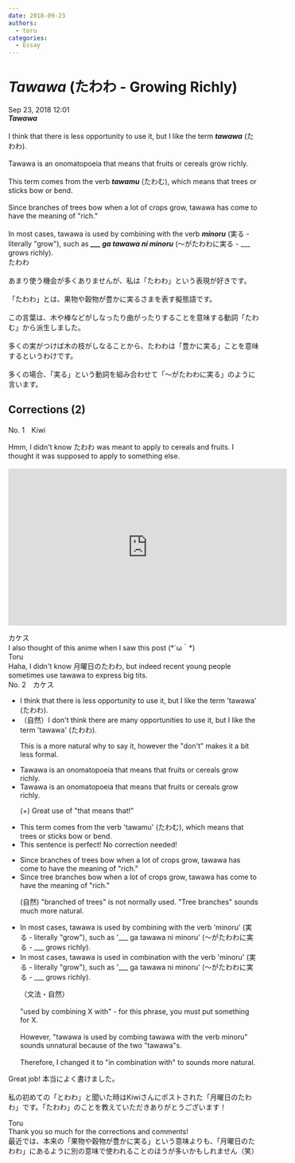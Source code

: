 ```yaml
---
date: 2018-09-23
authors:
  - toru
categories:
  - Essay
---
```


<h1 id="subject_show"><strong><em>Tawawa</strong></em> (たわわ - Growing Richly)</h1>
<div class="date">Sep 23, 2018 12:01</div>
<div id="post"><div id="body_show_ori">
<strong><em>Tawawa</strong></em><br/><br/>I think that there is less opportunity to use it, but I like the term <strong><em>tawawa</em></strong> (たわわ).<br/><br/>Tawawa is an onomatopoeia that means that fruits or cereals grow richly.<br/><br/>This term comes from the verb <strong><em>tawamu</em></strong> (たわむ), which means that trees or sticks bow or bend.<br/><br/>Since branches of trees bow when a lot of crops grow, tawawa has come to have the meaning of "rich."<br/><br/>In most cases, tawawa is used by combining with the verb <strong><em>minoru</em></strong> (実る - literally "grow"), such as <strong><em>___ ga tawawa ni minoru</em></strong> (～がたわわに実る - ___ grows richly).
</div></div>

<!-- more -->

<div id="post_ja"><div id="body_show_mo">
たわわ<br/><br/>あまり使う機会が多くありませんが、私は「たわわ」という表現が好きです。<br/><br/>「たわわ」とは、果物や穀物が豊かに実るさまを表す擬態語です。<br/><br/>この言葉は、木や棒などがしなったり曲がったりすることを意味する動詞「たわむ」から派生しました。<br/><br/>多くの実がつけば木の枝がしなることから、たわわは「豊かに実る」ことを意味するというわけです。<br/><br/>多くの場合、「実る」という動詞を組み合わせて「～がたわわに実る」のように言います。
</div></div>

## Corrections (2)
<div id="block"><div class="first_name"> No. 1　<span class="just_name">Kiwi</span></div><div id="block2">
<p class="comment_small">
 Hmm, I didn't know たわわ was meant to apply to cereals and fruits. I thought it was supposed to apply to something else.
 <br/>
 <br/>
 <object height="315" width="560">
  <param name="movie" value="https://www.youtube.com/v/cfcqewZdBiU"/>
  <embed height="315" src="https://www.youtube.com/v/cfcqewZdBiU" type="application/x-shockwave-flash" width="560"/>
 </object>
</p>

</div><div class="name"><span class="just_name">カケス</span><br>
I also thought of this anime when I saw this post (*´ω｀*)
</div>
<div class="name"><span class="just_name">Toru</span><br>
Haha, I didn't know 月曜日のたわわ, but indeed recent young people sometimes use tawawa to express big tits.
</div>
</div>
<div id="block"><div class="first_name"> No. 2　<span class="just_name">カケス</span></div><div id="block2">
<ul class="correction_field">
<li class="incorrect">I think that there is less opportunity to use it, but I like the term 'tawawa' (たわわ).</li>
<li class="corrected correct">
（自然）I <span class="f_blue">don't think there are many opportunit</span><span class="f_red">ies</span> to use it, but I like the term 'tawawa' (たわわ).
<p class="correction_comment">This is a more natural why to say it, however the "don't" makes it a bit less formal.</p>
</li>
</ul>
<ul class="correction_field">
<li class="incorrect">Tawawa is an onomatopoeia that means that fruits or cereals grow richly.</li>
<li class="corrected correct">
Tawawa is an onomatopoeia that means that fruits or cereals grow richly.
<p class="correction_comment">(+) Great use of "that means that!"</p>
</li>
</ul>
<ul class="correction_field">
<li class="incorrect">This term comes from the verb 'tawamu' (たわむ), which means that trees or sticks bow or bend.</li>
<li class="corrected perfect">This sentence is perfect! No correction needed!</li>
</ul>
<ul class="correction_field">
<li class="incorrect">Since branches of trees bow when a lot of crops grow, tawawa has come to have the meaning of "rich."</li>
<li class="corrected correct">
Since <span class="f_blue">tree branches</span> bow when a lot of crops grow, tawawa has come to have the meaning of "rich."
<p class="correction_comment">(自然) "branched of trees" is not normally used. "Tree branches" sounds much more natural.</p>
</li>
</ul>
<ul class="correction_field">
<li class="incorrect">In most cases, tawawa is used by combining with the verb 'minoru' (実る - literally "grow"), such as '___ ga tawawa ni minoru' (～がたわわに実る - ___ grows richly).</li>
<li class="corrected correct">
In most cases, tawawa is used <span class="f_blue">in combination</span> with the verb 'minoru' (実る - literally "grow"), such as '___ ga tawawa ni minoru' (～がたわわに実る - ___ grows richly).
<p class="correction_comment">（文法・自然）<br/><br/>"used by combining X with" - for this phrase, you must put something for X.<br/><br/>However, "tawawa is used by combing tawawa with the verb minoru" sounds unnatural because of the two "tawawa"s. <br/><br/>Therefore, I changed it to "in combination with" to sounds more natural.</p>
</li>
</ul>
<p class="comment_small">
 Great job! 本当によく書けました。
 <br/>
 <br/>
 私の初めての「とわわ」と聞いた時はKiwiさんにポストされた「月曜日のたわわ」です。「たわわ」のことを教えていただきありがとうございます！
</p>

</div><div class="name"><span class="just_name">Toru</span><br>
Thank you so much for the corrections and comments!<br/>最近では、本来の「果物や穀物が豊かに実る」という意味よりも、「月曜日のたわわ」にあるように別の意味で使われることのほうが多いかもしれません（笑）
</div>
</div>
